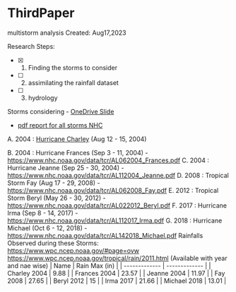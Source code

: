 # ThirdPaper
multistorm analysis
Created: Aug17,2023


Research Steps:
- [x] 1. Finding the storms to consider 
- [ ] 2. assimilating the rainfall dataset
- [ ] 3. hydrology


Storms considering - [OneDrive Slide](https://purdue0-my.sharepoint.com/personal/tiwari13_purdue_edu/_layouts/15/doc.aspx?sourcedoc={fe2b7e77-47ea-449f-a6a5-8470732622f8}&action=edit)

 - [pdf report for all storms NHC](https://www.nhc.noaa.gov/data/tcr/index.php?season=2012&basin=atl)

A. 2004 : [Hurricane Charley](https://www.nhc.noaa.gov/data/tcr/AL032004_Charley.pdf) (Aug 12 - 15, 2004)

B. 2004 : Hurricane Frances (Sep 3 - 11, 2004) - https://www.nhc.noaa.gov/data/tcr/AL062004_Frances.pdf
C. 2004 : Hurricane Jeanne (Sep 25 - 30, 2004) - https://www.nhc.noaa.gov/data/tcr/AL112004_Jeanne.pdf
D. 2008 : Tropical Storm Fay (Aug 17 - 29, 2008) - https://www.nhc.noaa.gov/data/tcr/AL062008_Fay.pdf
E. 2012 : Tropical Storm Beryl (May 26 - 30, 2012) - https://www.nhc.noaa.gov/data/tcr/AL022012_Beryl.pdf
F. 2017 : Hurricane Irma (Sep 8 - 14, 2017) - https://www.nhc.noaa.gov/data/tcr/AL112017_Irma.pdf
G. 2018 : Hurricane Michael (Oct 6 - 12, 2018) - https://www.nhc.noaa.gov/data/tcr/AL142018_Michael.pdf
Rainfalls Observed during these Storms: https://www.wpc.ncep.noaa.gov/#page=ovw
https://www.wpc.ncep.noaa.gov/tropical/rain/2011.html (Available with year and nae wise)
| Name  | Rain Max (in) |
| ------------- | ------------- |
| Charley 2004  | 9.88  |
| Frances 2004  | 23.57  |
| Jeanne 2004  | 11.97  |
| Fay 2008  | 27.65  |
| Beryl 2012  | 15  |
| Irma 2017  | 21.66  |
| Michael 2018  | 13.01  |
